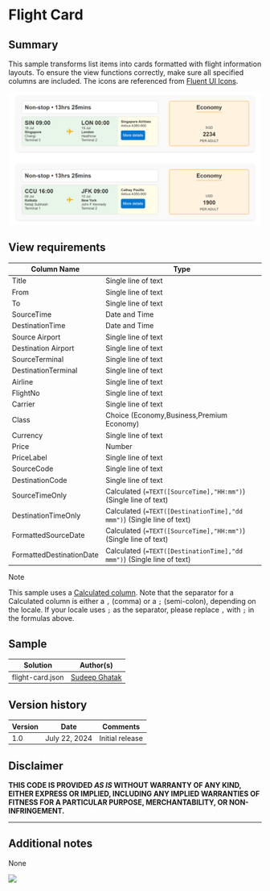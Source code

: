 # Flight Card

## Summary

This sample transforms list items into cards formatted with flight information layouts. To ensure the view functions correctly, make sure all specified columns are included. The icons are referenced from [Fluent UI Icons](https://developer.microsoft.com/en-us/fluentui#/styles/web/icons).

![screenshot of the sample](./assets/screenshot.png)

## View requirements

Column Name                 | Type
----------------------------|-----------------------------------------
Title                       | Single line of text
From                        | Single line of text
To                          | Single line of text
SourceTime                  | Date and Time
DestinationTime             | Date and Time
Source Airport              | Single line of text
Destination Airport         | Single line of text
SourceTerminal              | Single line of text
DestinationTerminal         | Single line of text
Airline                     | Single line of text
FlightNo                    | Single line of text
Carrier                     | Single line of text
Class                       | Choice (Economy,Business,Premium Economy)
Currency                    | Single line of text
Price                       | Number
PriceLabel                  | Single line of text
SourceCode                  | Single line of text
DestinationCode             | Single line of text
SourceTimeOnly              | Calculated (`=TEXT([SourceTime],"HH:mm")`) (Single line of text)
DestinationTimeOnly         | Calculated (`=TEXT([DestinationTime],"dd mmm")`) (Single line of text)
FormattedSourceDate         | Calculated (`=TEXT([SourceTime],"HH:mm")`) (Single line of text)
FormattedDestinationDate    | Calculated (`=TEXT([DestinationTime],"dd mmm")`) (Single line of text)

> [!NOTE]  
> This sample uses a [Calculated column](https://learn.microsoft.com/previous-versions/office/developer/sharepoint-2010/bb862071(v=office.14)). Note that the separator for a Calculated column is either a `,` (comma) or a `;` (semi-colon), depending on the locale. If your locale uses `;` as the separator, please replace `,` with `;` in the formulas above.

## Sample

Solution|Author(s)
--------|---------
flight-card.json | [Sudeep Ghatak](https://github.com/sudeepghatak)

## Version history

Version|Date|Comments
-------|----|--------
1.0|July 22, 2024|Initial release

## Disclaimer
**THIS CODE IS PROVIDED *AS IS* WITHOUT WARRANTY OF ANY KIND, EITHER EXPRESS OR IMPLIED, INCLUDING ANY IMPLIED WARRANTIES OF FITNESS FOR A PARTICULAR PURPOSE, MERCHANTABILITY, OR NON-INFRINGEMENT.**

---

## Additional notes

None

<img src="https://pnptelemetry.azurewebsites.net/list-formatting/view-samples/flight-card" />
